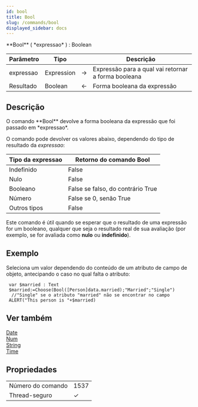```yaml
---
id: bool
title: Bool
slug: /commands/bool
displayed_sidebar: docs
---
```


<!--REF #_command_.Bool.Syntax-->**Bool** ( *expressao* ) : Boolean<!-- END REF-->
<!--REF #_command_.Bool.Params-->
| Parâmetro | Tipo |  | Descrição |
| --- | --- | --- | --- |
| expressao | Expression | &#8594;  | Expressão para a qual vai retornar a forma booleana |
| Resultado | Boolean | &#8592; | Forma booleana da expressão |

<!-- END REF-->

## Descrição 

<!--REF #_command_.Bool.Summary-->O comando **Bool** devolve a forma booleana da expressão que foi passado em *expressao*.<!-- END REF-->

O comando pode devolver os valores abaixo, dependendo do tipo de resultado da *expressao*:

| **Tipo da expressao** | **Retorno do comando Bool**       |
| --------------------- | --------------------------------- |
| Indefinido            | False                             |
| Nulo                  | False                             |
| Booleano              | False se falso, do contrário True |
| Número                | False se 0, senão True            |
| Outros tipos          | False                             |

Este comando é útil quando se esperar que o resultado de uma expressão for um booleano, qualquer que seja o resultado real de sua avaliação (por exemplo, se for avaliada como **nulo** ou **indefinido**).

## Exemplo 

Seleciona um valor dependendo do conteúdo de um atributo de campo de objeto, antecipando o caso no qual falta o atributo:

```4d
 var $married : Text
 $married:=Choose(Bool([Person]data.married);"Married";"Single")
  //"Single" se o atributo "married" não se encontrar no campo
 ALERT("This person is "+$married)
```

## Ver também 

[Date](../commands/date)  
[Num](../commands/num.md)  
[String](../commands/string.md)  
[Time](time.md)  

## Propriedades

|  |  |
| --- | --- |
| Número do comando | 1537 |
| Thread-seguro | &check; |


